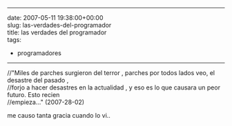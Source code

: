 
---
date: 2007-05-11 19:38:00+00:00  
slug: las-verdades-del-programador  
title: las verdades del programador  
tags:  
- programadores  

---
  
//"Miles de parches surgieron del terror , parches por todos lados veo, el desastre del pasado ,    
    //forjo a hacer desastres en la actualidad , y eso es lo que causara un peor futuro. Esto recien    
    //empieza..." (2007-28-02)  
  
   
    
me causo tanta gracia cuando lo vi..  
